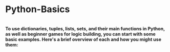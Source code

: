 # Python-Basics
<br>
<b>To use dictionaries, tuples, lists, sets, and their main functions in Python, as well as beginner games for logic building, you can start with some basic examples. Here's a brief overview of each and how you might use them:
